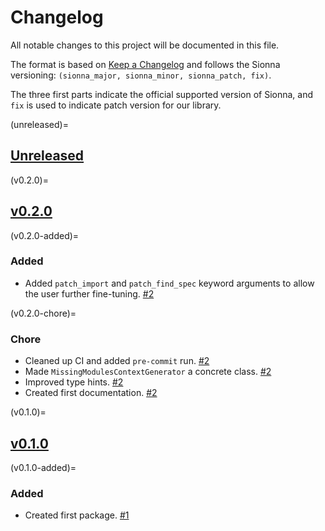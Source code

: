 # Changelog

All notable changes to this project will be documented in this file.

The format is based on [Keep a Changelog](https://keepachangelog.com/en/1.0.0/)
and follows the Sionna versioning:
`(sionna_major, sionna_minor, sionna_patch, fix)`.

The three first parts indicate the official supported version of
Sionna, and `fix` is used to indicate patch version
for our library.

<!-- start changelog -->

(unreleased)=
## [Unreleased](https://github.com/jeertmans/pytest-missing-modules/compare/v0.2.0...HEAD)

(v0.2.0)=
## [v0.2.0](https://github.com/jeertmans/pytest-missing-modules/compare/v0.1.0...v0.2.0)

(v0.2.0-added)=
### Added

- Added `patch_import` and `patch_find_spec` keyword arguments to allow
  the user further fine-tuning.
  [#2](https://github.com/jeertmans/pytest-missing-modules/pull/2)

(v0.2.0-chore)=
### Chore

- Cleaned up CI and added `pre-commit` run.
  [#2](https://github.com/jeertmans/pytest-missing-modules/pull/2)
- Made `MissingModulesContextGenerator` a concrete class.
  [#2](https://github.com/jeertmans/pytest-missing-modules/pull/2)
- Improved type hints.
  [#2](https://github.com/jeertmans/pytest-missing-modules/pull/2)
- Created first documentation.
  [#2](https://github.com/jeertmans/pytest-missing-modules/pull/2)

(v0.1.0)=
## [v0.1.0](https://github.com/jeertmans/pytest-missing-modules/commits/v0.1.0)

(v0.1.0-added)=
### Added

- Created first package.
  [#1](https://github.com/jeertmans/pytest-missing-modules/pull/1)

<!-- end changelog -->
